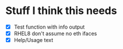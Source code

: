 # Stuff I think this needs

- [X] Test function with info output
- [X] RHEL8 don't assume no eth ifaces
- [X] Help/Usage text